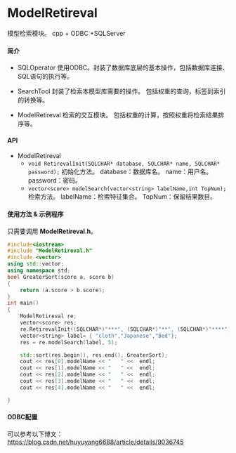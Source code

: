 # ModelRetireval
模型检索模块。
cpp + ODBC +SQLServer

#### 简介
* SQLOperator
使用ODBC。封装了数据库底层的基本操作，包括数据库连接、SQL语句的执行等。

* SearchTool
封装了检索本模型库需要的操作。
包括权重的查询，标签到索引的转换等。

* ModelRetireval
检索的交互模块。
包括权重的计算，按照权重将检索结果排序等。


#### API
* ModelRetireval
    -  ```void RetirevalInit(SQLCHAR* database, SQLCHAR* name, SQLCHAR* password);```
    初始化方法。
    database：数据库名。
    name：用户名。
    password：密码。
    - ```vector<score> modelSearch(vector<string> labelName,int TopNum);```
    检索方法。
    labelName：检索特征集合。
    TopNum：保留结果数目。


#### 使用方法 & 示例程序
只需要调用 **ModelRetireval.h**。
```cpp
#include<iostream>
#include "ModelRetireval.h"
#include <vector>
using std::vector;
using namespace std;
bool GreaterSort(score a, score b)
{
	return (a.score > b.score);
}
int main()
{
	ModelRetireval re;
	vector<score> res;
	re.RetirevalInit((SQLCHAR*)"***", (SQLCHAR*)"**", (SQLCHAR*)"****");
	vector<string> label= { "cloth","Japanese","Bed"};
	res = re.modelSearch(label, 5);

	std::sort(res.begin(), res.end(), GreaterSort);
	cout << res[0].modelName << "   " <<  endl;
	cout << res[1].modelName << "   " <<  endl;
	cout << res[2].modelName << "   " <<  endl;
	cout << res[3].modelName << "   " <<  endl;
	cout << res[4].modelName << "   " <<  endl;

}
```

#### ODBC配置
可以参考以下博文：
https://blog.csdn.net/huyuyang6688/article/details/9036745
